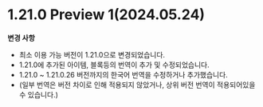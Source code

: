 # 1.21.0 Preview 1(2024.05.24)  
**변경 사항**  
  - 최소 이용 가능 버전이 1.21.0으로 변경되었습니다.
  - 1.21.0에 추가된 아이템, 블록등의 번역이 추가 및 수정되었습니다.
  - 1.21.0 ~ 1.21.0.26 버전까지의 한국어 번역을 수정하거나 추가했습니다.
  - (일부 번역은 버전 차이로 인해 적용되지 않았거나, 상위 버전 번역이 적용되어있을 수 있습니다.)